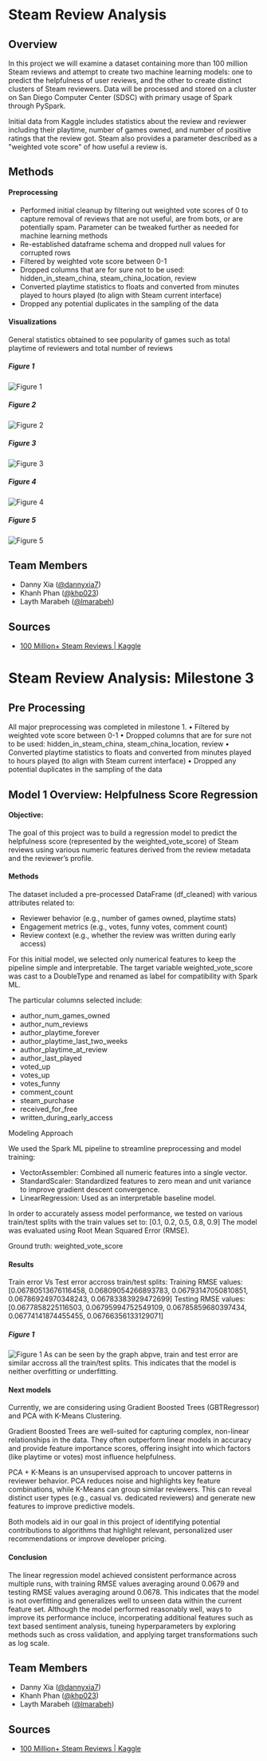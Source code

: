 # Steam Review Analysis

## Overview

In this project we will examine a dataset containing more than 100 million Steam reviews and attempt to create two machine learning models: one to predict the helpfulness of user reviews, and the other to create distinct clusters of Steam reviewers. Data will be processed and stored on a cluster on San Diego Computer Center (SDSC) with primary usage of Spark through PySpark. 

Initial data from Kaggle includes statistics about the review and reviewer including their playtime, number of games owned, and number of positive ratings that the review got. Steam also provides a parameter described as a "weighted vote score" of how useful a review is. 

## Methods

#### Preprocessing
* Performed initial cleanup by filtering out weighted vote scores of 0 to capture removal of reviews that are not useful, are from bots, or are potentially spam. Parameter can be tweaked further as needed for machine learning methods
* Re-established dataframe schema and dropped null values for corrupted rows
* Filtered by weighted vote score between 0-1
* Dropped columns that are for sure not to be used: hidden_in_steam_china, steam_china_location, review
* Converted playtime statistics to floats and converted from minutes played to hours played (to align with Steam current interface)
* Dropped any potential duplicates in the sampling of the data

#### Visualizations

General statistics obtained to see popularity of games such as total playtime of reviewers and total number of reviews

##### Figure 1
![Figure 1](/resources/screenshots/top10gamesReviewStatistics_ALLDATA.png)

##### Figure 2
![Figure 2](/resources/screenshots/boxplot.png)

##### Figure 3
![Figure 3](/resources/screenshots/heatmap.png)

##### Figure 4
![Figure 4](/resources/screenshots/histogram.png)

##### Figure 5
![Figure 5](/resources/screenshots/scatter.png)


## Team Members
* Danny Xia ([@dannyxia7](https://github.com/dannyxia7))
* Khanh Phan ([@khp023](https://github.com/khp023))
* Layth Marabeh ([@lmarabeh](https://github.com/lmarabeh))

## Sources
* [100 Million+ Steam Reviews | Kaggle](https://www.kaggle.com/datasets/kieranpoc/steam-reviews/data)

# Steam Review Analysis: Milestone 3

## Pre Processing 
All major preprocessing was completed in milestone 1.
    •	Filtered by weighted vote score between 0-1
	•	Dropped columns that are for sure not to be used: hidden_in_steam_china, steam_china_location, review
	•	Converted playtime statistics to floats and converted from minutes played to hours played (to align with Steam current interface)
	•	Dropped any potential duplicates in the sampling of the data

## Model 1 Overview: Helpfulness Score Regression
#### Objective: 
The goal of this project was to build a regression model to predict the helpfulness score (represented by the weighted_vote_score) of Steam reviews using various numeric features derived from the review metadata and the reviewer’s profile.

#### Methods
The dataset included a pre-processed DataFrame (df_cleaned) with various attributes related to:
* Reviewer behavior (e.g., number of games owned, playtime stats)
* Engagement metrics (e.g., votes, funny votes, comment count)
* Review context (e.g., whether the review was written during early access)

For this initial model, we selected only numerical features to keep the pipeline simple and interpretable. The target variable weighted_vote_score was cast to a DoubleType and renamed as label for compatibility with Spark ML.

The particular columns selected include:
* author_num_games_owned
* author_num_reviews
* author_playtime_forever
* author_playtime_last_two_weeks
* author_playtime_at_review
* author_last_played
* voted_up
* votes_up
* votes_funny
* comment_count
* steam_purchase
* received_for_free
* written_during_early_access

Modeling Approach

We used the Spark ML pipeline to streamline preprocessing and model training:
* VectorAssembler: Combined all numeric features into a single vector.
* StandardScaler: Standardized features to zero mean and unit variance to improve gradient descent convergence.
* LinearRegression: Used as an interpretable baseline model.

In order to accurately assess model performance, we tested on various train/test splits with the train values set to: [0.1, 0.2, 0.5, 0.8, 0.9] The model was evaluated using Root Mean Squared Error (RMSE).

Ground truth: weighted_vote_score
#### Results 
Train error Vs Test error accross train/test splits:
Training RMSE values: [0.06780513676116458, 0.06809054266893783, 0.06793147050810851, 0.06786924970348243, 0.06783383929472699]
Testing RMSE values: [0.0677858225116503, 0.06795994752549109, 0.06785859680397434, 0.06774141874455455, 0.06766356133129071]

##### Figure 1
![Figure 1](/resources/screenshots/train_vs_test_RMSE.png)
As can be seen by the graph abpve, train and test error are similar accross all the train/test splits. This indicates that the model is neither overfitting or underfitting.

#### Next models 
Currently, we are considering using Gradient Boosted Trees (GBTRegressor) and PCA with K-Means Clustering.

Gradient Boosted Trees are well-suited for capturing complex, non-linear relationships in the data. They often outperform linear models in accuracy and provide feature importance scores, offering insight into which factors (like playtime or votes) most influence helpfulness.

PCA + K-Means is an unsupervised approach to uncover patterns in reviewer behavior. PCA reduces noise and highlights key feature combinations, while K-Means can group similar reviewers. This can reveal distinct user types (e.g., casual vs. dedicated reviewers) and generate new features to improve predictive models.

Both models aid in our goal in this project of identifying potential contributions to algorithms that highlight relevant, personalized user recommendations or improve developer pricing.

#### Conclusion
The linear regression model achieved consistent performance across multiple runs, with training RMSE values averaging around 0.0679 and testing RMSE values averaging around 0.0678. This indicates that the model is not overfitting and generalizes well to unseen data within the current feature set. Although the model performed reasonably well, ways to improve its performance incluce, incorperating additional features such as text based sentiment analysis, tuneing hyperparameters by exploring methods such as cross validation, and applying target transformations such as log scale. 

## Team Members
* Danny Xia ([@dannyxia7](https://github.com/dannyxia7))
* Khanh Phan ([@khp023](https://github.com/khp023))
* Layth Marabeh ([@lmarabeh](https://github.com/lmarabeh))

## Sources
* [100 Million+ Steam Reviews | Kaggle](https://www.kaggle.com/datasets/kieranpoc/steam-reviews/data)
